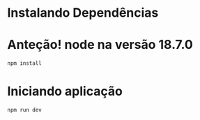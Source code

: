 # Instalando Dependências
# Anteção! node na versão 18.7.0

```bash
npm install
```

# Iniciando aplicação

```bash
npm run dev
```